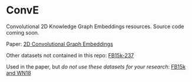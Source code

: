 # ConvE
Convolutional 2D Knowledge Graph Embeddings resources. Source code coming soon.

Paper: [2D Convolutional Graph Embeddings](https://arxiv.org/abs/1707.01476)

Other datasets not contained in this repo:
[FB15k-237](https://www.microsoft.com/en-us/download/details.aspx?id=52312)

Used in the paper, but *do not use these datasets for your research*:
[FB15k and WN18](https://everest.hds.utc.fr/doku.php?id=en:smemlj12)


